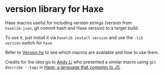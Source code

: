 # version library for Haxe

Haxe macros useful for including version strings (version from `haxelib.json`, git commit hash and Haxe version) to a target build.

To use it, just install it via `haxelib install version` and use the `-lib version` switch for `haxe`.

Refer to [Version.hx](https://github.com/ypid/haxe-version/blob/master/Version.hx) to see which macros are available and how to use them.

Credits for the idea go to [Andy Li](http://blog.onthewings.net/) who presented a similar macro using `git describe --tags` in [Haxe, a language that compiles to JS](http://blog.onthewings.net/about/).
